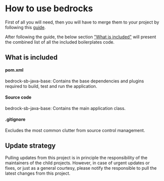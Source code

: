# How to use bedrocks

First of all you will need, then you will have to merge them to your project by following this [guide](./HOW_TO_USE_BEDROCKS.md).

After following the guide, the below section ["What is included"](#what-is-included) will present the combined list of all the included boilerplates code.

## What is included

#### pom.xml

bedrock-sb-java-base: Contains the base dependencies and plugins required to build, test and run the application.

#### Source code

bedrock-sb-java-base: Contains the main application class.

#### .gitignore

Excludes the most common clutter from source control management.

## Update strategy

Pulling updates from this project is in principle the responsibility of the maintainers of the child projects.
However, in case of urgent updates or fixes, or just as a general courtesy, please notify the responsible to pull the latest changes from this project.
